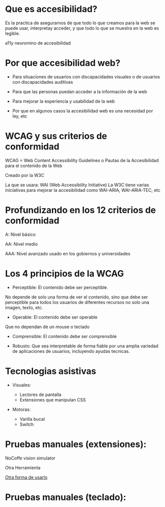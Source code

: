 # Que es accesibilidad?

Es la practica de asegurarnos de que todo lo que creamos para la web se puede usar, interpretay acceder, y que todo lo que se muestra en la web es legible.

a11y neuromino de accesibilidad

# Por que accesibilidad web?

- Para situaciones de usuarios con discapacidades visuales o de usuarios con discapacidades auditivas

- Para que las personas puedan acceder a la información de la web

- Para mejorar la experiencia y usabilidad de la web

- Por que en algunos casos la accesibilidad web es una necesidad por ley, etc

# WCAG  y sus criterios de conformidad

WCAG = Web Content Accessibility Guidelines o Pautas de la Accesibilidad para el contenido de la Web

Creado por la W3C

La que se usara: WAI (Web Accessibility Initiative)
La W3C tiene varias iniciativas para mejorar la accesibilidad como WAI-ARIA, WAI-ARIA-TEC, etc

# Profundizando en los 12 criterios de conformidad

A: Nivel básico

AA: Nivel medio

AAA: Nivel avanzado usado en los gobiernos y universidades

# Los 4 principios de la WCAG

- Perceptible: El contenido debe ser perceptible.

No depende de solo una forma de ver el contenido, sino que debe ser perceptible para todos los usuarios de diferentes recursos no solo una imagen, texto, etc.

- Operable: El contenido debe ser operable

Que no dependan de un mouse o teclado

- Comprensible: El contenido debe ser comprensible

- Robusto: Que sea interpretable de forma fiable por una amplia variedad de aplicaciones de usuarios, incluyendo ayudas tecnicas.

# Tecnologias asistivas

- Visuales:
    - Lectores de pantalla
    - Extensiones que manipulan CSS

- Motoras:
    - Varilla bucal
    - Switch 

# Pruebas manuales (extensiones):

NoCoffe vision simulator

Otra Herramienta

[Otra forma de usarlo](https://static.platzi.com/media/user_upload/Captura%20de%20pantalla%202020-06-19%20a%20las%2018.29.01-24983e60-d28a-4867-9ff4-f6a7f88b357f.jpg)

# Pruebas manuales (teclado):


